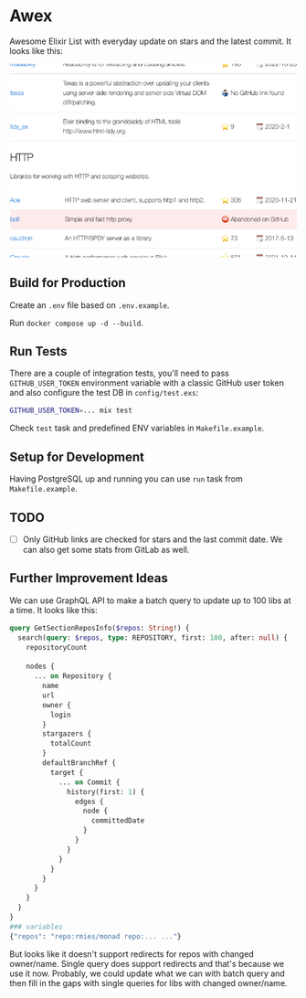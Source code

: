 # Awex

Awesome Elixir List with everyday update on stars and the latest commit. It looks like this:

![Awex screenshot](./awex.png)

## Build for Production
Create an `.env` file based on `.env.example`. 

Run `docker compose up -d --build`.

## Run Tests
There are a couple of integration tests, you'll need to pass `GITHUB_USER_TOKEN` environment variable with a classic GitHub user token and also configure the test DB in `config/test.exs`:

```sh
GITHUB_USER_TOKEN=... mix test
```

Check `test` task and predefined ENV variables in `Makefile.example`.

## Setup for Development
Having PostgreSQL up and running you can use `run` task from `Makefile.example`.

## TODO
- [ ] Only GitHub links are checked for stars and the last commit date. We can also get some stats from GitLab as well.

## Further Improvement Ideas
We can use GraphQL API to make a batch query to update up to 100 libs at a time. It looks like this:

```graphql
query GetSectionReposInfo($repos: String!) {
  search(query: $repos, type: REPOSITORY, first: 100, after: null) {
    repositoryCount
    
    nodes {
      ... on Repository {        
        name
        url
        owner {
          login
        }
        stargazers {
          totalCount
        }        
        defaultBranchRef {
          target {
            ... on Commit {
              history(first: 1) {
                edges {
                  node {
                    committedDate
                  }
                }
              }
            }
          }
        }
      }
    }
  }
}
### variables
{"repos": "repo:rmies/monad repo:... ..."}
```

 But looks like it doesn't support redirects for repos with changed owner/name. Single query does support redirects and that's because we use it now. Probably, we could update what we can with batch query and then fill in the gaps with single queries for libs with changed owner/name.

